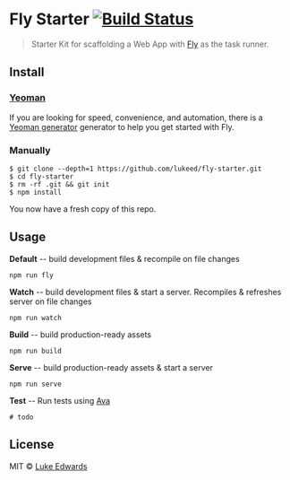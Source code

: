 # Fly Starter [![Build Status](https://travis-ci.org/lukeed/fly-starter.svg?branch=master)](https://travis-ci.org/lukeed/fly-starter)

> Starter Kit for scaffolding a Web App with [Fly](https://git.io/fly) as the task runner.

## Install
### [Yeoman](http://yeoman.io)
If you are looking for speed, convenience, and automation, there is a [Yeoman generator](https://github.com/lukeed/generator-fly-starter) generator to help you get started with Fly.

### Manually
```
$ git clone --depth=1 https://github.com/lukeed/fly-starter.git
$ cd fly-starter
$ rm -rf .git && git init
$ npm install
```

You now have a fresh copy of this repo.

## Usage

**Default** -- build development files & recompile on file changes
```
npm run fly
```

**Watch** -- build development files & start a server. Recompiles & refreshes server on file changes
```
npm run watch
```

**Build** -- build production-ready assets
```
npm run build
```

**Serve** -- build production-ready assets & start a server
```
npm run serve
```

**Test** -- Run tests using [Ava](https://github.com/sindresorhus/ava)
```
# todo
```

## License

MIT © [Luke Edwards](https://github.com/lukeed)
